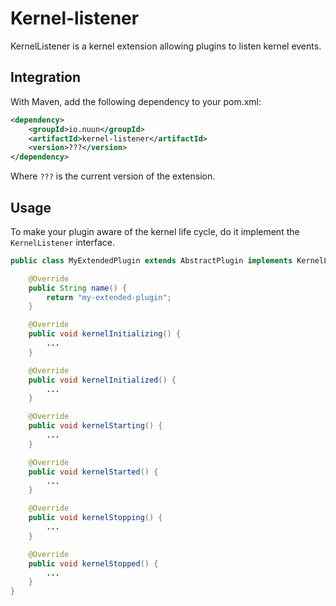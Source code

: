 Kernel-listener
===============

KernelListener is a kernel extension allowing plugins to listen kernel events.

## Integration

With Maven, add the following dependency to your pom.xml:

```xml
<dependency>
    <groupId>io.nuun</groupId>
    <artifactId>kernel-listener</artifactId>
    <version>???</version>
</dependency>
```

Where `???` is the current version of the extension.

## Usage

To make your plugin aware of the kernel life cycle, do it implement the `KernelListener` interface.

```java
public class MyExtendedPlugin extends AbstractPlugin implements KernelListener {

    @Override
    public String name() {
        return "my-extended-plugin";
    }

    @Override
    public void kernelInitializing() {
        ...
    }

    @Override
    public void kernelInitialized() {
        ...
    }

    @Override
    public void kernelStarting() {
        ...
    }

    @Override
    public void kernelStarted() {
        ...
    }

    @Override
    public void kernelStopping() {
        ...
    }

    @Override
    public void kernelStopped() {
        ...
    }
}
```

